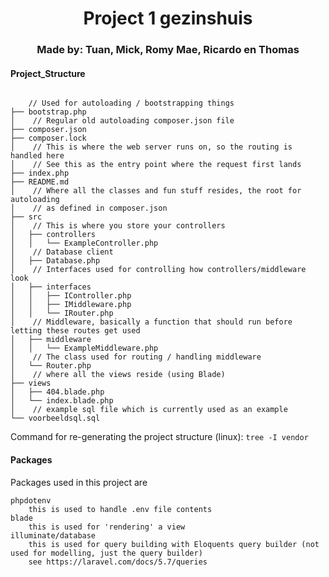 <h1 align="center">Project 1 gezinshuis</h1>
<h3 align="center">Made by: Tuan, Mick, Romy Mae, Ricardo en Thomas</h3>

#### Project_Structure
```

    // Used for autoloading / bootstrapping things
├── bootstrap.php
│    // Regular old autoloading composer.json file
├── composer.json
├── composer.lock
│    // This is where the web server runs on, so the routing is handled here
│    // See this as the entry point where the request first lands
├── index.php
├── README.md
│    // Where all the classes and fun stuff resides, the root for autoloading
│    // as defined in composer.json
├── src
│    // This is where you store your controllers 
│   ├── controllers
│   │   └── ExampleController.php
│    // Database client
│   ├── Database.php
│    // Interfaces used for controlling how controllers/middleware look
│   ├── interfaces
│   │   ├── IController.php
│   │   ├── IMiddleware.php
│   │   └── IRouter.php
│    // Middleware, basically a function that should run before letting these routes get used
│   ├── middleware
│   │   └── ExampleMiddleware.php
│    // The class used for routing / handling middleware
│   └── Router.php
│    // where all the views reside (using Blade)
├── views
│   ├── 404.blade.php
│   └── index.blade.php
│    // example sql file which is currently used as an example
└── voorbeeldsql.sql

```
Command for re-generating the project structure (linux): `tree -I vendor`


#### Packages
Packages used in this project are
```
phpdotenv
    this is used to handle .env file contents
blade
    this is used for 'rendering' a view
illuminate/database
    this is used for query building with Eloquents query builder (not used for modelling, just the query builder)
    see https://laravel.com/docs/5.7/queries
```
